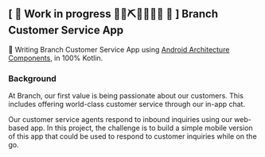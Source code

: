 ## \[ 🚧 Work in progress 👷‍♀️⛏👷🔧️👷🔧 🚧 \] Branch Customer Service App 


👀  Writing Branch Customer Service App using [Android Architecture Components](https://developer.android.com/topic/libraries/architecture/), in 100% Kotlin. 


### Background

At Branch, our first value is being passionate about our customers. This includes offering world-class customer service through our in-app chat.

Our customer service agents respond to inbound inquiries using our web-based app. In this project, the challenge is to build a simple mobile version of this app that could be used to respond to customer inquiries while on the go.

